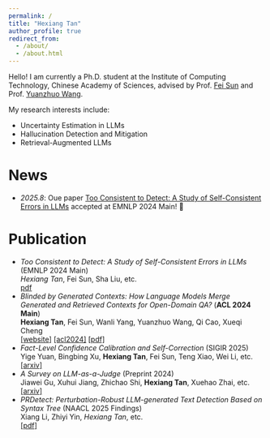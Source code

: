 ```yaml
---
permalink: /
title: "Hexiang Tan"
author_profile: true
redirect_from: 
  - /about/
  - /about.html
---
```


Hello! I am currently a Ph.D. student at the Institute of Computing Technology, Chinese Academy of Sciences, advised by Prof. [Fei Sun](http://ofey.me/) and Prof. [Yuanzhuo Wang](https://scholar.google.com/citations?user=v1KzwYEAAAAJ&hl=en). 

My research interests include:
- Uncertainty Estimation in LLMs
- Hallucination Detection and Mitigation
- Retrieval-Augmented LLMs

News
======
- *2025.8*: Oue paper [Too Consistent to Detect: A Study of Self-Consistent Errors in LLMs](https://arxiv.org/abs/2505.17656) accepted at EMNLP 2024 Main! 🎉 


Publication
======
- *Too Consistent to Detect: A Study of Self-Consistent Errors in LLMs* (EMNLP 2024 Main) <br> *Hexiang Tan*, Fei Sun, Sha Liu, etc. <br> [pdf](https://arxiv.org/abs/2505.17656)
- *Blinded by Generated Contexts: How Language Models Merge Generated and Retrieved Contexts for Open-Domain QA?* (**ACL 2024 Main**)  <br>**Hexiang Tan**, Fei Sun, Wanli Yang, Yuanzhuo Wang, Qi Cao, Xueqi Cheng  <br>[[website]](https://tan-hexiang.github.io/Blinded_by_Generated_Contexts/) [[acl2024]](https://aclanthology.org/2024.acl-long.337/) [[pdf]](https://aclanthology.org/2024.acl-long.337.pdf)
- *Fact-Level Confidence Calibration and Self-Correction* (SIGIR 2025)  <br>Yige Yuan, Bingbing Xu, **Hexiang Tan**, Fei Sun, Teng Xiao, Wei Li, etc.  <br>[[arxiv]](https://arxiv.org/abs/2411.13343) 
- *A Survey on LLM-as-a-Judge* (Preprint 2024)  <br>Jiawei Gu, Xuhui Jiang, Zhichao Shi, **Hexiang Tan**, Xuehao Zhai, etc. <br>[[arxiv]](https://arxiv.org/abs/2411.15594) 
- *PRDetect: Perturbation-Robust LLM-generated Text Detection Based on Syntax Tree* (NAACL 2025 Findings) <br> Xiang Li, Zhiyi Yin, *Hexiang Tan*, etc. <br> [[pdf]](https://aclanthology.org/2025.findings-naacl.464/)

